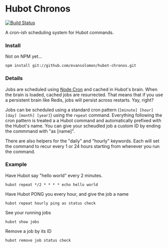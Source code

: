 # Hubot Chronos

[![Build Status](https://secure.travis-ci.org/evansolomon/hubot-chronos.png?branch=master)](http://travis-ci.org/evansolomon/hubot-chronos)

A cron-ish scheduling system for Hubot commands.

### Install
Not on NPM yet...

`npm install git://github.com/evansolomon/hubot-chronos.git`

### Details

Jobs are scheduled using [Node Cron](https://github.com/ncb000gt/node-cron) and cached in Hubot's brain. When the brain is loaded, cached jobs are resurrected. That means that if you use a persistent brain like Redis, jobs will persist across restarts. Yay, right?

Jobs can be scheduled using a standard cron pattern (`[minute] [hour] [day] [month] [year]`) using the `repeat` command. Everything following the cron pattern is treated a a Hubot command and automatically prefixed with the Hubot's name. You can give your scheudled job a custom ID by ending the commmand with "as [name]".

There are also helpers for the "daily" and "hourly" keywords. Each will set the command to recur every 1 or 24 hours starting from whenever you run the command.

### Example

Have Hubot say "hello world" every 2 minutes.

`hubot repeat */2 * * * * echo hello world`

Have Hubot PONG you every hour, and give the job a name

`hubot repeat hourly ping as status check`

See your running jobs

`hubot show jobs`

Remove a job by its ID

`hubot remove job status check`
